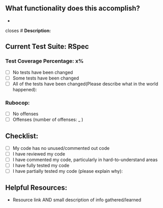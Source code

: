 ## What functionality does this accomplish?
- 
closes #
**Description:**

## Current Test Suite: RSpec
### Test Coverage Percentage: x%
- [ ] No tests have been changed
- [ ] Some tests have been changed
- [ ] All of the tests have been changed(Please describe what in the world happened):
### Rubocop:
- [ ] No offenses
- [ ] Offenses (number of offenses: _ )
## Checklist:
- [ ] My code has no unused/commented out code
- [ ] I have reviewed my code
- [ ] I have commented my code, particularly in hard-to-understand areas
- [ ] I have fully tested my code
- [ ] I have partially tested my code (please explain why):
## Helpful Resources:
* Resource link AND small description of info gathered/learned
